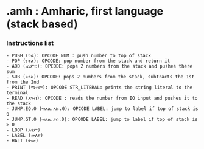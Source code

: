 # .amh : Amharic, first language (stack based)

### Instructions list

    - PUSH (ግፋ): OPCODE NUM : push number to top of stack
    - POP (ንቀል): OPCODE: pop number from the stack and return it
    - ADD (ጨምር): OPCODE: pops 2 numbers from the stack and pushes there sum
    - SUB (ቀንስ): OPCODE: pops 2 numbers from the stack, subtracts the 1st from the 2nd
    - PRINT (ማተም): OPCODE STR_LITERAL: prints the string literal to the terminal
    - READ (አንብ): OPCODE : reads the number from IO input and pushes it to the stack
    - JUMP.EQ.0 (ዝለል.እኩ.0): OPCODE LABEL: jump to label if top of stack is 0
    - JUMP.GT.0 (ዝለል.ይበ.0): OPCODE LABEL: jump to label if top of stack is > 0
    - LOOP (ድገም)
    - LABEL (መለያ)
    - HALT (ተው)
